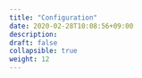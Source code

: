 ```yaml
---
title: "Configuration"
date: 2020-02-28T10:08:56+09:00
description: 
draft: false
collapsible: true
weight: 12
---
```

